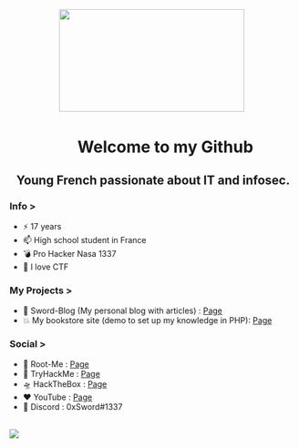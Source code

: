 
<p>&nbsp;</p>
<p>&nbsp;</p>
<h2 style="text-align: center;"><center><strong><img src="https://cdn.discordapp.com/attachments/758355912426782762/797763871238389760/big3.gif" alt="" width="325" height="180" />&nbsp; </strong></center></h2>
<h1><strong>&nbsp;&nbsp;&nbsp;&nbsp;&nbsp;&nbsp;&nbsp;&nbsp;&nbsp;&nbsp;&nbsp;&nbsp;&nbsp;&nbsp;&nbsp;&nbsp;&nbsp Welcome to my Github</strong></h1>
<h2 style="text-align: center;"><strong>Young French passionate about IT and infosec.</strong></h2

<!--
**SwordLoveDev/SwordLoveDev** is a ✨ _special_ ✨ repository because its `README.md` (this file) appears on your GitHub profile.
 

Here are some ideas to get you started:
- 🔭 I’m currently working on ...
- 🌱 I’m currently learning ...
- 👯 I’m looking to collaborate on ...
- 🤔 I’m looking for help with ...
- 💬 Ask me about ...
- 📫 How to reach me: ...
- 😄 Pronouns: ...
- ⚡ Fun fact: ...
-->

### Info >
- ⚡ 17 years
- 📫 High school student in France
- 💣 Pro Hacker Nasa 1337
- 🚩 I love CTF 

### My Projects >
- 💬 Sword-Blog (My personal blog with articles) : [Page](http://sword-blog.alwaysdata.net/)
- 💥 My bookstore site (demo to set up my knowledge in PHP): [Page](http://activelitterature.alwaysdata.net/)

### Social >
- 🧠 Root-Me : [Page](https://www.root-me.org/Sword-Sec)
- 🌋 TryHackMe : [Page](https://tryhackme.com/p/SwordSec)
- 🛸 HackTheBox : [Page](https://www.hackthebox.eu/home/users/profile/406593)
- ❤️ YouTube : [Page](https://www.youtube.com/channel/UCwWhKOb1EXmXlqC5zOUWmQw)
- 💜 Discord : 0xSword#1337
<br>
<img src="https://github-readme-stats.vercel.app/api/top-langs/?username=SwordLoveDev&layout=compact&theme=tokyonight">

